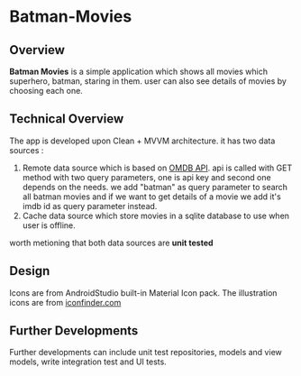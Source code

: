 # Batman-Movies
## Overview
**Batman Movies** is a simple application which shows all movies which superhero, batman, staring in them. user can also see details of movies by choosing each one.

## Technical Overview
The app is developed upon Clean + MVVM architecture. it has two data sources : 
1. Remote data source which is based on [OMDB API](https://www.omdbapi.com). api is called with GET method with two query parameters, one is api key and second one depends on the needs. we add "batman" as query parameter to search all batman movies and if we want to get details of a movie we add it's imdb id as query parameter instead.
2. Cache data source which store movies in a sqlite database to use when user is offline.

worth metioning that both data sources are **unit tested**
## Design
Icons are from AndroidStudio built-in Material Icon pack. The illustration icons are from [iconfinder.com](https://iconfinder.com)

## Further Developments
Further developments can include unit test repositories, models and view models, write integration test and UI tests.
